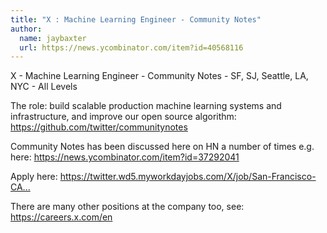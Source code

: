```yaml
---
title: "X : Machine Learning Engineer - Community Notes"
author:
  name: jaybaxter
  url: https://news.ycombinator.com/item?id=40568116
---
```

X - Machine Learning Engineer - Community Notes - SF, SJ, Seattle, LA, NYC - All Levels

The role: build scalable production machine learning systems and infrastructure, and improve our open source algorithm: <a href="https:&#x2F;&#x2F;github.com&#x2F;twitter&#x2F;communitynotes">https:&#x2F;&#x2F;github.com&#x2F;twitter&#x2F;communitynotes</a>

Community Notes has been discussed here on HN a number of times e.g. here: <a href="https:&#x2F;&#x2F;news.ycombinator.com&#x2F;item?id=37292041">https:&#x2F;&#x2F;news.ycombinator.com&#x2F;item?id=37292041</a>

Apply here: <a href="https:&#x2F;&#x2F;twitter.wd5.myworkdayjobs.com&#x2F;X&#x2F;job&#x2F;San-Francisco-CA&#x2F;Machine-Learning-Engineer---Community-Notes_R100185-1?source=XCareers" rel="nofollow">https:&#x2F;&#x2F;twitter.wd5.myworkdayjobs.com&#x2F;X&#x2F;job&#x2F;San-Francisco-CA...</a>

There are many other positions at the company too, see: <a href="https:&#x2F;&#x2F;careers.x.com&#x2F;en" rel="nofollow">https:&#x2F;&#x2F;careers.x.com&#x2F;en</a>
